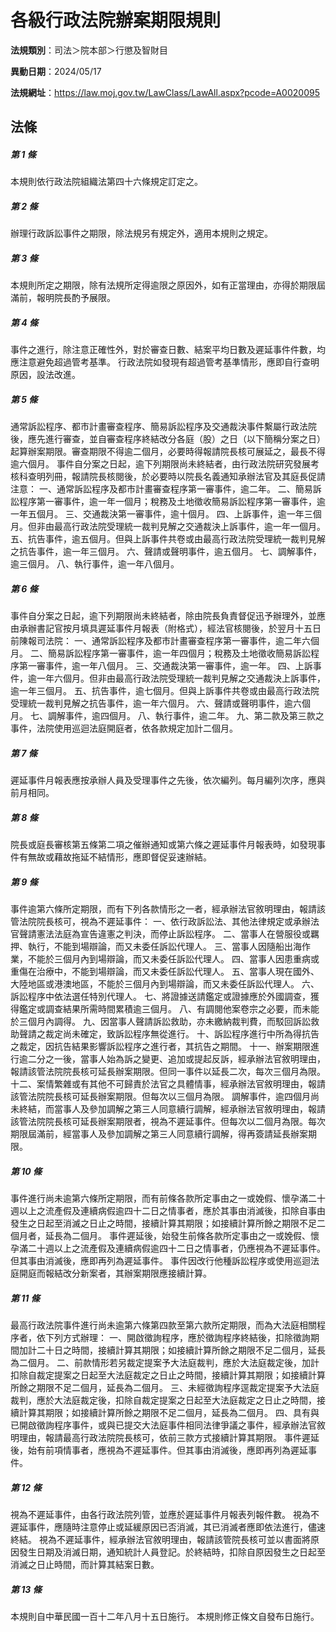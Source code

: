# 各級行政法院辦案期限規則

**法規類別**：司法＞院本部＞行懲及智財目

**異動日期**：2024/05/17  

**法規網址**：https://law.moj.gov.tw/LawClass/LawAll.aspx?pcode=A0020095





## 法條
##### 第 1 條
本規則依行政法院組織法第四十六條規定訂定之。

##### 第 2 條
辦理行政訴訟事件之期限，除法規另有規定外，適用本規則之規定。

##### 第 3 條
本規則所定之期限，除有法規所定得逾限之原因外，如有正當理由，亦得於期限屆滿前，報明院長酌予展限。

##### 第 4 條
事件之進行，除注意正確性外，對於審查日數、結案平均日數及遲延事件件數，均應注意避免超過管考基準。
行政法院如發現有超過管考基準情形，應即自行查明原因，設法改進。

##### 第 5 條
通常訴訟程序、都市計畫審查程序、簡易訴訟程序及交通裁決事件繫屬行政法院後，應先進行審查，並自審查程序終結改分各庭（股）之日（以下簡稱分案之日）起算辦案期限。審查期限不得逾二個月，必要時得報請院長核可展延之，最長不得逾六個月。
事件自分案之日起，逾下列期限尚未終結者，由行政法院研究發展考核科查明列冊，報請院長核閱後，於必要時以院長名義通知承辦法官及其庭長促請注意：
一、通常訴訟程序及都市計畫審查程序第一審事件，逾二年。
二、簡易訴訟程序第一審事件，逾一年一個月；稅務及土地徵收簡易訴訟程序第一審事件，逾一年五個月。
三、交通裁決第一審事件，逾十個月。
四、上訴事件，逾一年三個月。但非由最高行政法院受理統一裁判見解之交通裁決上訴事件，逾一年一個月。
五、抗告事件，逾五個月。但與上訴事件共卷或由最高行政法院受理統一裁判見解之抗告事件，逾一年三個月。
六、聲請或聲明事件，逾五個月。
七、調解事件，逾三個月。
八、執行事件，逾一年八個月。

##### 第 6 條
事件自分案之日起，逾下列期限尚未終結者，除由院長負責督促迅予辦理外，並應由承辦書記官按月填具遲延事件月報表（附格式），經法官核閱後，於翌月十五日前陳報司法院：
一、通常訴訟程序及都市計畫審查程序第一審事件，逾二年六個月。
二、簡易訴訟程序第一審事件，逾一年四個月；稅務及土地徵收簡易訴訟程序第一審事件，逾一年八個月。
三、交通裁決第一審事件，逾一年。
四、上訴事件，逾一年六個月。但非由最高行政法院受理統一裁判見解之交通裁決上訴事件，逾一年三個月。
五、抗告事件，逾七個月。但與上訴事件共卷或由最高行政法院受理統一裁判見解之抗告事件，逾一年六個月。
六、聲請或聲明事件，逾六個月。
七、調解事件，逾四個月。
八、執行事件，逾二年。
九、第二款及第三款之事件，法院使用巡迴法庭開庭者，依各款規定加計二個月。

##### 第 7 條
遲延事件月報表應按承辦人員及受理事件之先後，依次編列。每月編列次序，應與前月相同。

##### 第 8 條
院長或庭長審核第五條第二項之催辦通知或第六條之遲延事件月報表時，如發現事件有無故或藉故拖延不結情形，應即督促妥速辦結。

##### 第 9 條
事件逾第六條所定期限，而有下列各款情形之一者，經承辦法官敘明理由，報請該管法院院長核可，視為不遲延事件：
一、依行政訴訟法、其他法律規定或承辦法官聲請憲法法庭為宣告違憲之判決，而停止訴訟程序。
二、當事人在營服役或羈押、執行，不能到場辯論，而又未委任訴訟代理人。
三、當事人因隨船出海作業，不能於三個月內到場辯論，而又未委任訴訟代理人。
四、當事人因患重病或重傷在治療中，不能到場辯論，而又未委任訴訟代理人。
五、當事人現在國外、大陸地區或港澳地區，不能於三個月內到場辯論，而又未委任訴訟代理人。
六、訴訟程序中依法選任特別代理人。
七、將證據送請鑑定或證據應於外國調查，獲得鑑定或調查結果所需時間累積逾三個月。
八、有調閱他案卷宗之必要，而未能於三個月內調得。
九、因當事人聲請訴訟救助，亦未繳納裁判費，而駁回訴訟救助聲請之裁定尚未確定，致訴訟程序無從進行。
十、訴訟程序進行中所為得抗告之裁定，因抗告結果影響訴訟程序之進行者，其抗告之期間。
十一、辦案期限進行逾二分之一後，當事人始為訴之變更、追加或提起反訴，經承辦法官敘明理由，報請該管法院院長核可延長辦案期限。但同一事件以延長二次，每次三個月為限。
十二、案情繁雜或有其他不可歸責於法官之具體情事，經承辦法官敘明理由，報請該管法院院長核可延長辦案期限。但每次以三個月為限。
調解事件，逾四個月尚未終結，而當事人及參加調解之第三人同意續行調解，經承辦法官敘明理由，報請該管法院院長核可延長辦案期限者，視為不遲延事件。但每次以二個月為限。每次期限屆滿前，經當事人及參加調解之第三人同意續行調解，得再簽請延長辦案期限。

##### 第 10 條
事件進行尚未逾第六條所定期限，而有前條各款所定事由之一或娩假、懷孕滿二十週以上之流產假及連續病假逾四十二日之情事者，應於其事由消滅後，扣除自事由發生之日起至消滅之日止之時間，接續計算其期限；如接續計算所餘之期限不足二個月者，延長為二個月。
事件遲延後，始發生前條各款所定事由之一或娩假、懷孕滿二十週以上之流產假及連續病假逾四十二日之情事者，仍應視為不遲延事件。但其事由消滅後，應即再列為遲延事件。
事件因改行他種訴訟程序或使用巡迴法庭開庭而報結改分新案者，其辦案期限應接續計算。

##### 第 11 條
最高行政法院事件進行尚未逾第六條第四款至第六款所定期限，而為大法庭相關程序者，依下列方式辦理：
一、開啟徵詢程序，應於徵詢程序終結後，扣除徵詢期間加計二十日之時間，接續計算其期限；如接續計算所餘之期限不足二個月，延長為二個月。
二、前款情形若另裁定提案予大法庭裁判，應於大法庭裁定後，加計扣除自裁定提案之日起至大法庭裁定之日止之時間，接續計算其期限；如接續計算所餘之期限不足二個月，延長為二個月。
三、未經徵詢程序逕裁定提案予大法庭裁判，應於大法庭裁定後，扣除自裁定提案之日起至大法庭裁定之日止之時間，接續計算其期限；如接續計算所餘之期限不足二個月，延長為二個月。
四、具有與已開啟徵詢程序事件，或與已提交大法庭事件相同法律爭議之事件，經承辦法官敘明理由，報請最高行政法院院長核可，依前三款方式接續計算其期限。
事件遲延後，始有前項情事者，應視為不遲延事件。但其事由消滅後，應即再列為遲延事件。

##### 第 12 條
視為不遲延事件，由各行政法院列管，並應於遲延事件月報表列報件數。
視為不遲延事件，應隨時注意停止或延緩原因已否消滅，其已消滅者應即依法進行，儘速終結。
視為不遲延事件，經承辦法官敘明理由，報請該管院長核可並以書面將原因發生日期及消滅日期，通知統計人員登記。於終結時，扣除自原因發生之日起至消滅之日止時間，而計算其結案日數。

##### 第 13 條
本規則自中華民國一百十二年八月十五日施行。
本規則修正條文自發布日施行。



